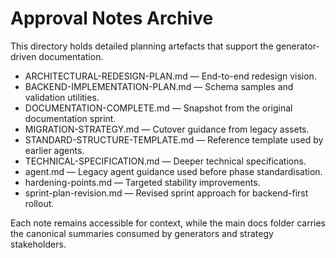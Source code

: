 # Approval Notes Archive

This directory holds detailed planning artefacts that support the generator-driven documentation.

- ARCHITECTURAL-REDESIGN-PLAN.md — End-to-end redesign vision.
- BACKEND-IMPLEMENTATION-PLAN.md — Schema samples and validation utilities.
- DOCUMENTATION-COMPLETE.md — Snapshot from the original documentation sprint.
- MIGRATION-STRATEGY.md — Cutover guidance from legacy assets.
- STANDARD-STRUCTURE-TEMPLATE.md — Reference template used by earlier agents.
- TECHNICAL-SPECIFICATION.md — Deeper technical specifications.
- agent.md — Legacy agent guidance used before phase standardisation.
- hardening-points.md — Targeted stability improvements.
- sprint-plan-revision.md — Revised sprint approach for backend-first rollout.

Each note remains accessible for context, while the main docs folder carries the canonical summaries consumed by generators and strategy stakeholders.